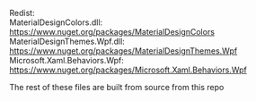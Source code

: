 Redist:  
MaterialDesignColors.dll: https://www.nuget.org/packages/MaterialDesignColors  
MaterialDesignThemes.Wpf.dll: https://www.nuget.org/packages/MaterialDesignThemes.Wpf  
Microsoft.Xaml.Behaviors.Wpf: https://www.nuget.org/packages/Microsoft.Xaml.Behaviors.Wpf  

The rest of these files are built from source from this repo  